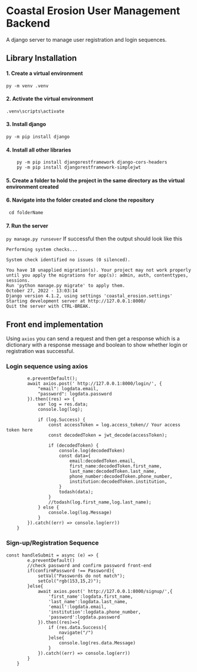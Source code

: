 # Coastal Erosion User Management Backend
A django server to manage user registration and login sequences.

## Library Installation
#### 1. Create a virtual environment
 ```py -m venv .venv```
#### 2. Activate the virtual environment
 ```.venv\scripts\activate```
#### 3. Install django
```py -m pip install django```
#### 4. Install all other libraries
```
    py -m pip install djangorestframework django-cors-headers
    py -m pip install djangorestframework-simplejwt
```
#### 5. Create a folder to hold the project in the same directory as the virtual environment created

#### 6. Navigate into the folder created and clone the repository
``` cd folderName```
#### 7. Run the server
``` py manage.py runsever ```
 If successful then the output should look like this
``` Watching for file changes with StatReloader
Performing system checks...

System check identified no issues (0 silenced).

You have 18 unapplied migration(s). Your project may not work properly until you apply the migrations for app(s): admin, auth, contenttypes, sessions.
Run 'python manage.py migrate' to apply them.
October 27, 2022 - 13:03:14
Django version 4.1.2, using settings 'coastal_erosion.settings'
Starting development server at http://127.0.0.1:8000/
Quit the server with CTRL-BREAK.
```

## Front end implementation
Using ```axios``` you can send a request and then get a response which is a dictionary with a response message and boolean to show whether login or registration was successful.

### Login sequence using axios
```const handleSubmit = async (e) => {
        e.preventDefault();
        await axios.post(' http://127.0.0.1:8000/login/', {
            "email": logdata.email,
            "password": logdata.password
        }).then((res) => {
            var log = res.data;
            console.log(log);

            if (log.Success) {
                const accessToken = log.access_token// Your access token here
                const decodedToken = jwt_decode(accessToken);
                
                if (decodedToken) {
                    console.log(decodedToken)
                    const data={
                        email:decodedToken.email,
                        first_name:decodedToken.first_name,
                        last_name:decodedToken.last_name,
                        phone_number:decodedToken.phone_number,
                        institution:decodedToken.institution,
                    }
                    todash(data); 
                } 
                //todash(log.first_name,log.last_name);
            } else {
                console.log(log.Message)
            }
        }).catch((err) => console.log(err))
    }
  ```
    
    
### Sign-up/Registration Sequence
```
const handleSubmit = async (e) => {
        e.preventDefault()
        //check password and confirm password front-end
        if(confirmPassword !== Password){
            setVal("Passwords do not match");
            setCol("rgb(153,15,2)");
        }else{
            await axios.post(' http://127.0.0.1:8000/signup/',{
                'first_name':logdata.first_name,
                'last_name':logdata.last_name,
                'email':logdata.email,
                'institution':logdata.phone_number,
                'password':logdata.password
            }).then((res)=>{
                if (res.data.Success){
                    navigate("/")
                }else{
                    console.log(res.data.Message)
                }    
            }).catch((err) => console.log(err))
        } 
    }
  ```






